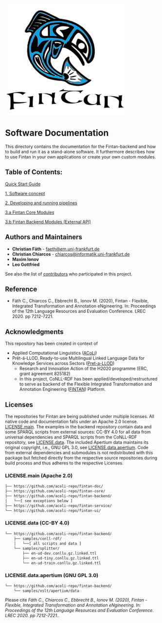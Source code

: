 
![Fintan](img/Fintan.PNG)
# Software Documentation
This directory contains the documentation for the Fintan-backend and how to build and run it as a stand-alone software. It furthermore describes how to use Fintan in your own applications or create your own custom modules.

## Table of Contents:

[Quick Start Guide](quick-start.md)

[1. Software concept](1-software-concept.md)

[2. Developing and running pipelines](2-run-pipelines.md)

[3.a Fintan Core Modules](3a-core-modules.md)

[3.b Fintan Backend Modules (External API)](3b-backend-modules.md)


## Authors and Maintainers
* **Christian Fäth** - faeth@em.uni-frankfurt.de
* **Christian Chiarcos** - chiarcos@informatik.uni-frankfurt.de
* **Maxim Ionov** 
* **Leo Gottfried** 

See also the list of [contributors](https://github.com/acoli-repo/fintan-core/graphs/contributors) who participated in this project.

## Reference
* Fäth C., Chiarcos C., Ebbrecht B., Ionov M. (2020), Fintan - Flexible, Integrated Transformation and Annotation eNgineering. In: Proceedings of the 12th Language Resources and Evaluation Conference. LREC 2020. pp 7212-7221.

## Acknowledgments
This repository has been created in context of
* Applied Computational Linguistics ([ACoLi](http://acoli.cs.uni-frankfurt.de))
* Prêt-á-LLOD. Ready-to-use Multilingual Linked Language Data for Knowledge Services across Sectors ([Pret-a-LLOD](https://cordis.europa.eu/project/id/825182/results))
  * Research and Innovation Action of the H2020 programme (ERC, grant agreement 825182)
  * In this project, CoNLL-RDF has been applied/developed/restructured to serve as backend of the Flexible Integrated Transformation and Annotation Engineering ([FINTAN](https://github.com/Pret-a-LLOD/Fintan)) Platform.

## Licenses
The repositories for Fintan are being published under multiple licenses. All native code and documentation falls under an Apache 2.0 license. [LICENSE.main](LICENSE.main.txt). The examples in the backend repository contain data and some SPARQL scripts from external sources: CC-BY 4.0 for all data from universal dependencies and SPARQL scripts from the CoNLL-RDF repository, see [LICENSE.data](LICENSE.data.txt). The included Apertium data maintains its original copyright, i.e., GNU GPL 3.0, see [LICENSE.data.apertium](LICENSE.data.apertium.txt). Code from external dependencies and submodules is not redistributed with this package but fetched directly from the respective source repositories during build process and thus adheres to the respective Licenses. 

### LICENSE.main (Apache 2.0)
```
├── https://github.com/acoli-repo/fintan-doc/ 
├── https://github.com/acoli-repo/fintan-core/  
├── https://github.com/acoli-repo/fintan-backend/
│	└──[ see exceptions below ]
├── https://github.com/acoli-repo/fintan-service/ 
└── https://github.com/acoli-repo/fintan-ui/ 
```
### LICENSE.data (CC-BY 4.0)
```
└── https://github.com/acoli-repo/fintan-backend/  
	├── samples/conll-rdf/  
	│	└──[ all scripts and data ]
	└── samples/splitter/  
		├── en-ud-dev.conllu.gz.linked.ttl
		├── en-ud-tiny.conllu.gz.linked.ttl
		└── en-ud-train.conllu.gz.linked.ttl
```
### LICENSE.data.apertium (GNU GPL 3.0)
```
└── https://github.com/acoli-repo/fintan-backend/  
	└── samples/xslt/apertium/data
```

Please cite *Fäth C., Chiarcos C., Ebbrecht B., Ionov M. (2020), Fintan - Flexible, Integrated Transformation and Annotation eNgineering. In: Proceedings of the 12th Language Resources and Evaluation Conference. LREC 2020. pp 7212-7221.*.
